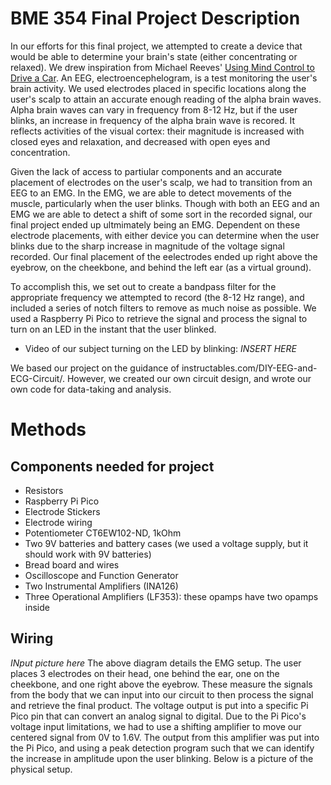# BME 354 Final Project Description
In our efforts for this final project, we attempted to create a device that would be able to determine your brain's state (either concentrating or relaxed). We drew inspiration from Michael Reeves' [Using Mind Control to Drive a Car](https://www.youtube.com/watch?v=mPbtR4vorgY). An EEG, electroencephelogram, is a test monitoring the user's brain activity. We used electrodes placed in specific locations along the user's scalp to attain an accurate enough reading of the alpha brain waves. Alpha brain waves can vary in frequency from 8-12 Hz, but if the user blinks, an increase in frequency of the alpha brain wave is recored. It reflects activities of the visual cortex: their magnitude is increased with closed eyes and relaxation, and decreased with open eyes and concentration. 


Given the lack of access to partiular components and an accurate placement of electrodes on the user's scalp, we had to transition from an EEG to an EMG. In the EMG, we are able to detect movements of the muscle, particularly when the user blinks. Though with both an EEG and an EMG we are able to detect a shift of some sort in the recorded signal, our final project ended up ultmimately being an EMG. Dependent on these electrode placements, with either device you can determine when the user blinks due to the sharp increase in magnitude of the voltage signal recorded. Our final placement of the eelectrodes ended up right above the eyebrow, on the cheekbone, and behind the left ear (as a virtual ground). 

To accomplish this, we set out to create a bandpass filter for the appropriate frequency we attempted to record (the 8-12 Hz range), and included a series of notch filters to remove as much noise as possible. We used a Raspberry Pi Pico to retrieve the signal and process the signal to turn on an LED in the instant that the user blinked. 

 - Video of our subject turning on the LED by blinking: *INSERT HERE*

We based our project on the guidance of instructables.com/DIY-EEG-and-ECG-Circuit/. However, we created our own circuit design, and wrote our own code for data-taking and analysis.


# Methods
## Components needed for project
 - Resistors
 - Raspberry Pi Pico
 - Electrode Stickers
 - Electrode wiring
 - Potentiometer CT6EW102-ND, 1kOhm
 - Two 9V batteries and battery cases (we used a voltage supply, but it should work with 9V batteries)
 - Bread board and wires
 - Oscilloscope and Function Generator
 - Two Instrumental Amplifiers (INA126)
 - Three Operational Amplifiers (LF353): these opamps have two opamps inside 


## Wiring
*INput picture here*
The above diagram details the EMG setup. The user places 3 electrodes on their head, one behind the ear, one on the cheekbone, and one right above the eyebrow. These measure the signals from the body that we can input into our circuit to then process the signal and retrieve the final product. The voltage output is put into a specific Pi Pico pin that can convert an analog signal to digital. Due to the Pi Pico's voltage input limitations, we had to use a shifting amplifier to move our centered signal from 0V to 1.6V. The output from this amplifier was put into the Pi Pico, and using a peak detection program such that we can identify the increase in amplitude upon the user blinking. Below is a picture of the physical setup. 
